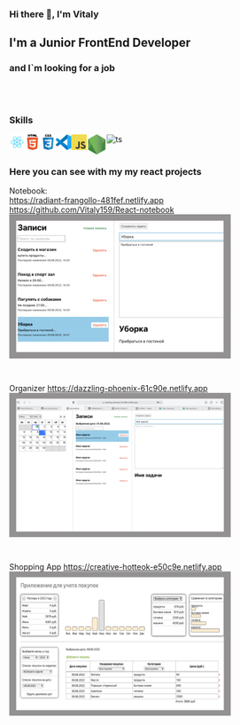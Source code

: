 ### Hi there 👋, I'm Vitaly
## I'm a Junior FrontEnd Developer 
### and I`m looking for a job

<br/>
<br/>

### Skills
<img align="left" alt="react" width="28px" src="https://raw.githubusercontent.com/github/explore/80688e429a7d4ef2fca1e82350fe8e3517d3494d/topics/react/react.png" />
<img align="left" alt="html" width="28px" src="https://raw.githubusercontent.com/github/explore/80688e429a7d4ef2fca1e82350fe8e3517d3494d/topics/html/html.png" />
<img align="left" alt="css" width="28px" src="https://raw.githubusercontent.com/github/explore/80688e429a7d4ef2fca1e82350fe8e3517d3494d/topics/css/css.png" />
<img align="left" alt="vsCode" width="28px" src="https://raw.githubusercontent.com/github/explore/80688e429a7d4ef2fca1e82350fe8e3517d3494d/topics/visual-studio-code/visual-studio-code.png" />
<img align="left" alt="js" width="28px" src="https://raw.githubusercontent.com/github/explore/80688e429a7d4ef2fca1e82350fe8e3517d3494d/topics/javascript/javascript.png" />
<img align="left" alt="node" width="36px" src="https://raw.githubusercontent.com/github/explore/80688e429a7d4ef2fca1e82350fe8e3517d3494d/topics/nodejs/nodejs.png" />
<img align="left" alt="ts" width="28px" src="https://lh3.googleusercontent.com/-1IMYks4pLnY/WDmmGwEJqBI/AAAAAAAAA0I/bgG2F6tVQo0/s75/ptgrwroxjvoroonpotgunxwttsjksuux.png" />

<br/>
<br/>

### Here you can see with my my react projects
Notebook:
<br/>
https://radiant-frangollo-481fef.netlify.app
<br/>
https://github.com/Vitaly159/React-notebook
<br/>
<img align="center" alt="js" width="400px" src="https://github.com/Vitaly159/Vitaly159/blob/main/Frame%201.jpg" />

<br/>

Organizer https://dazzling-phoenix-61c90e.netlify.app
<br/>
<img align="center" alt="js" width="400px" src="https://github.com/Vitaly159/Vitaly159/blob/main/org.jpg" />

<br/>

Shopping App https://creative-hotteok-e50c9e.netlify.app
<br/>
<img align="center" alt="js" width="400px" src="https://github.com/Vitaly159/Vitaly159/blob/main/shop.jpg" />
